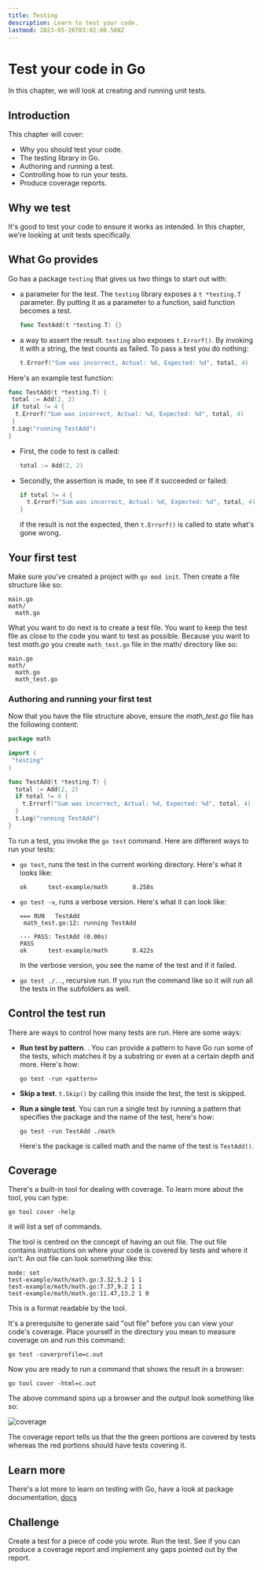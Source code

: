 ```yaml
---
title: Testing
description: Learn to test your code.
lastmod: 2023-05-26T03:02:00.508Z
---
```


# Test your code in Go

In this chapter, we will look at creating and running unit tests.

## Introduction

This chapter will cover:

- Why you should test your code.
- The testing library in Go.
- Authoring and running a test.
- Controlling how to run your tests.
- Produce coverage reports.

## Why we test

It's good to test your code to ensure it works as intended. In this chapter, we're looking at unit tests specifically.

## What Go provides

Go has a package `testing` that gives us two things to start out with:

- a parameter for the test. The `testing` library exposes a `t *testing.T` parameter. By putting it as a parameter to a function, said function becomes a test.

  ```go
  func TestAdd(t *testing.T) {}
  ```

- a way to assert the result. `testing` also exposes `t.Errorf()`. By invoking it with a string, the test counts as failed. To pass a test you do nothing:

  ```go
  t.Errorf("Sum was incorrect, Actual: %d, Expected: %d", total, 4)
  ```

Here's an example test function:

```go
func TestAdd(t *testing.T) {
 total := Add(2, 2)
 if total != 4 {
  t.Errorf("Sum was incorrect, Actual: %d, Expected: %d", total, 4)
 }
 t.Log("running TestAdd")
}
```

- First, the code to test is called:

  ```go
  total := Add(2, 2)
  ```

- Secondly, the assertion is made, to see if it succeeded or failed:

  ```go
  if total != 4 {
    t.Errorf("Sum was incorrect, Actual: %d, Expected: %d", total, 4)
  }
  ```

  if the result is not the expected, then `t.Errorf()` is called to state what's gone wrong.

## Your first test

Make sure you've created a project with `go mod init`. Then create a file structure like so:

```
main.go
math/
  math.go
```

What you want to do next is to create a test file. You want to keep the test file as close to the code you want to test as possible. Because you want to test _math.go_ you create `math_test.go` file in the math/ directory like so:

```
main.go
math/
  math.go
  math_test.go
```

### Authoring and running your first test

Now that you have the file structure above, ensure the _math_test.go_ file has the following content:

```go
package math

import (
 "testing"
)

func TestAdd(t *testing.T) {
  total := Add(2, 2)
  if total != 4 {
    t.Errorf("Sum was incorrect, Actual: %d, Expected: %d", total, 4)
  }
  t.Log("running TestAdd")
}
```

To run a test, you invoke the `go test` command. Here are different ways to run your tests:

- `go test`, runs the test in the current working directory. Here's what it looks like:

  ```
  ok      test-example/math       0.258s
  ```

- `go test -v`, runs a verbose version. Here's what it can look like:

  ```
  === RUN   TestAdd
   math_test.go:12: running TestAdd

  --- PASS: TestAdd (0.00s)
  PASS
  ok      test-example/math       0.422s
  ```

  In the verbose version, you see the name of the test and if it failed.

- `go test ./..`, recursive run. If you run the command like so it will run all the tests in the subfolders as well.

## Control the test run

There are ways to control how many tests are run. Here are some ways:

- **Run test by pattern**. . You can provide a pattern to have Go run some of the tests, which matches it by a substring or even at a certain depth and more. Here's how:

  ```console
  go test -run <pattern>
  ```

- **Skip a test**. `t.Skip()` by calling this inside the test, the test is skipped.
- **Run a single test**. You can run a single test by running a pattern that specifies the package and the name of the test, here's how:

  ```console
  go test -run TestAdd ./math
  ```

  Here's the package is called math and the name of the test is `TestAdd()`.

## Coverage

There's a built-in tool for dealing with coverage. To learn more about the tool, you can type:

```console
go tool cover -help
```

it will list a set of commands.

The tool is centred on the concept of having an out file. The out file contains instructions on where your code is covered by tests and where it isn't. An out file can look something like this:

```
mode: set
test-example/math/math.go:3.32,5.2 1 1
test-example/math/math.go:7.37,9.2 1 1
test-example/math/math.go:11.47,13.2 1 0
```

This is a format readable by the tool.

It's a prerequisite to generate said "out file" before you can view your code's coverage. Place yourself in the directory you mean to measure coverage on and run this command:

```console
go test -coverprofile=c.out
```

Now you are ready to run a command that shows the result in a browser:

```console
go tool cover -html=c.out
```

The above command spins up a browser and the output look something like so:

![coverage](coverage.png)

The coverage report tells us that the the green portions are covered by tests whereas the red portions should have tests covering it.

## Learn more

There's a lot more to learn on testing with Go, have a look at package documentation, [docs](https://pkg.go.dev/testing)

## Challenge

Create a test for a piece of code you wrote. Run the test. See if you can produce a coverage report and implement any gaps pointed out by the report.

